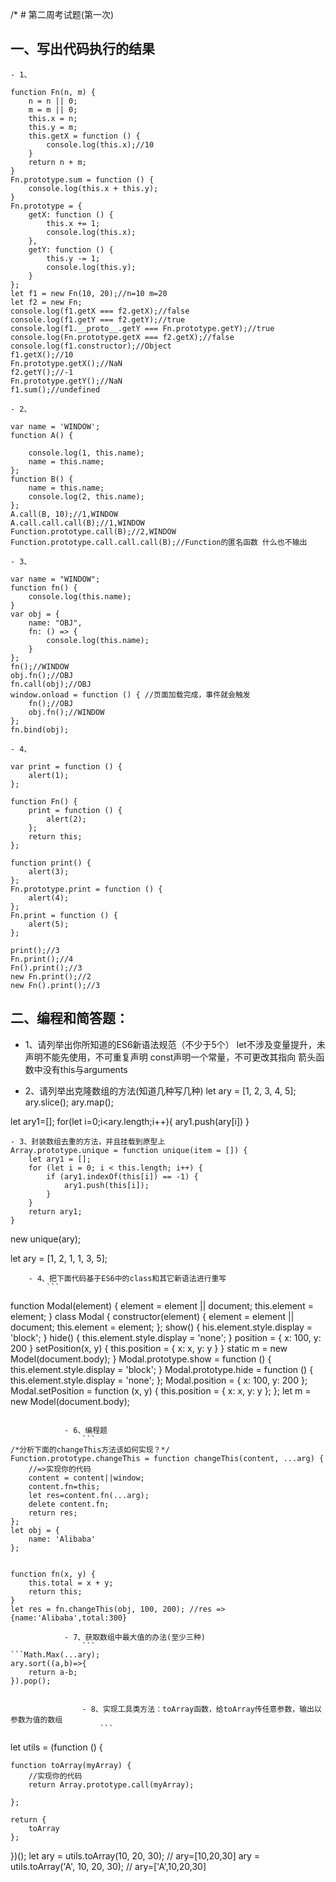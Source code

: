/* # 第二周考试题(第一次)
## 一、写出代码执行的结果
    - 1、
``` */
function Fn(n, m) {
    n = n || 0;
    m = m || 0;
    this.x = n;
    this.y = m;
    this.getX = function () {
        console.log(this.x);//10
    }
    return n + m;
}
Fn.prototype.sum = function () {
    console.log(this.x + this.y);
}
Fn.prototype = {
    getX: function () {
        this.x += 1;
        console.log(this.x);
    },
    getY: function () {
        this.y -= 1;
        console.log(this.y);
    }
};
let f1 = new Fn(10, 20);//n=10 m=20
let f2 = new Fn;
console.log(f1.getX === f2.getX);//false
console.log(f1.getY === f2.getY);//true
console.log(f1.__proto__.getY === Fn.prototype.getY);//true
console.log(Fn.prototype.getX === f2.getX);//false
console.log(f1.constructor);//Object
f1.getX();//10
Fn.prototype.getX();//NaN
f2.getY();//-1
Fn.prototype.getY();//NaN
f1.sum();//undefined
```

    - 2、
```
var name = 'WINDOW';
function A() {

    console.log(1, this.name);
    name = this.name;
};
function B() {
    name = this.name;
    console.log(2, this.name);
};
A.call(B, 10);//1,WINDOW
A.call.call.call(B);//1,WINDOW
Function.prototype.call(B);//2,WINDOW
Function.prototype.call.call.call(B);//Function的匿名函数 什么也不输出
```
    - 3、
```
var name = "WINDOW";
function fn() {
    console.log(this.name);
}
var obj = {
    name: "OBJ",
    fn: () => {
        console.log(this.name);
    }
};
fn();//WINDOW
obj.fn();//OBJ
fn.call(obj);//OBJ
window.onload = function () { //页面加载完成，事件就会触发
    fn();//OBJ
    obj.fn();//WINDOW
};
fn.bind(obj);
```
    - 4、
```
var print = function () {
    alert(1);
};

function Fn() {
    print = function () {
        alert(2);
    };
    return this;
};

function print() {
    alert(3);
};
Fn.prototype.print = function () {
    alert(4);
};
Fn.print = function () {
    alert(5);
};

print();//3
Fn.print();//4
Fn().print();//3
new Fn.print();//2
new Fn().print();//3
```

## 二、编程和简答题：
- 1、请列举出你所知道的ES6新语法规范（不少于5个）
let不涉及变量提升，未声明不能先使用，不可重复声明
const声明一个常量，不可更改其指向
箭头函数中没有this与arguments

- 2、请列举出克隆数组的方法(知道几种写几种)
let ary = [1, 2, 3, 4, 5];
ary.slice();
ary.map();

let ary1=[];
for(let i=0;i<ary.length;i++){
    ary1.push(ary[i])
}

    - 3、封装数组去重的方法，并且挂载到原型上
    Array.prototype.unique = function unique(item = []) {
        let ary1 = [];
        for (let i = 0; i < this.length; i++) {
            if (ary1.indexOf(this[i]) == -1) {
                ary1.push(this[i]);
            }
        }
        return ary1;
    }
new unique(ary);

let ary = [1, 2, 1, 1, 3, 5];
 

    
        - 4、把下面代码基于ES6中的class和其它新语法进行重写
            ```

function Modal(element) {
    element = element || document;
    this.element = element;
}
class Modal {
    constructor(element) {
        element = element || document;
        this.element = element;
    };
    show() {
        his.element.style.display = 'block';
    }
    hide() {
        this.element.style.display = 'none';
    }
    position = {
        x: 100,
        y: 200
    }
    setPosition(x, y) {
        this.position = {
            x: x,
            y: y
        }
    }
    static m = new Model(document.body);
}
Modal.prototype.show = function () {
    this.element.style.display = 'block';
}
Modal.prototype.hide = function () {
    this.element.style.display = 'none';
};
Modal.position = {
    x: 100,
    y: 200
};
Modal.setPosition = function (x, y) {
    this.position = {
        x: x,
        y: y
    };
};
let m = new Model(document.body);
```

            - 6、编程题
                ```
/*分析下面的changeThis方法该如何实现？*/
Function.prototype.changeThis = function changeThis(content, ...arg) {
    //=>实现你的代码 
    content = content||window;
    content.fn=this;
    let res=content.fn(...arg);
    delete content.fn;
    return res;
};
let obj = {
    name: 'Alibaba'
};


function fn(x, y) {
    this.total = x + y;
    return this;
}
let res = fn.changeThis(obj, 100, 200); //res => {name:'Alibaba',total:300} 
```
                - 7、获取数组中最大值的办法(至少三种)
                    ```
    ```Math.Max(...ary);
    ary.sort((a,b)=>{
        return a-b;
    }).pop();


                    - 8、实现工具类方法：toArray函数，给toArray传任意参数，输出以参数为值的数组
                        ```
let utils = (function () {

    function toArray(myArray) {
        //实现你的代码   
        return Array.prototype.call(myArray);

    };

    return {
        toArray
    };
})();
let ary = utils.toArray(10, 20, 30);
// ary=[10,20,30] 
ary = utils.toArray('A', 10, 20, 30);
    // ary=['A',10,20,30]

